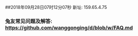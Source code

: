 ##2018年09月28日07时12分07秒 新址: 159.65.4.75
### 兔友常见问题及解答: https://github.com/wanggonging/d/blob/w/FAQ.md
